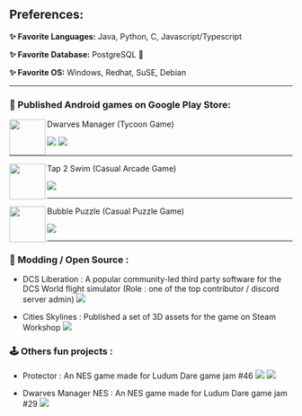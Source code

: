 
## Preferences: 

**✨ Favorite Languages:** Java, Python, C, Javascript/Typescript

**✨ Favorite Database:** PostgreSQL 🐘

**✨ Favorite OS:** Windows, Redhat, SuSE, Debian

***

### 📱 Published Android games on Google Play Store: 

<img align="left" width="64" height="64" src="https://user-images.githubusercontent.com/2546901/180612999-9ae10b68-d62d-468c-ba9d-f1a4c411f3de.png">
Dwarves Manager (Tycoon Game)

<a href="https://play.google.com/store/apps/details?id=enibdevlab.dwarves"><img src="https://img.shields.io/static/v1?message=100k%2b&label=Get%20It%20on%20Play%20Store&color=01875f&logo=googleplay"></a> <a href="https://github.com/Khopa/DwarvesManager"><img src="https://img.shields.io/static/v1?message=Repository&label=%20&color=grey&logo=github"></a>

---

<img align="left" width="64" height="64" src="https://user-images.githubusercontent.com/2546901/180613012-88cf70f2-fde5-49d4-9069-84085771d01c.png">
Tap 2 Swim (Casual Arcade Game)

<a href="https://play.google.com/store/apps/details?id=com.khopa.bubble.impl.android"><img src="https://img.shields.io/static/v1?message=100%2b&label=Get%20It%20on%20Play%20Store&color=01875f&logo=googleplay"></a>

---

<img align="left" width="64" height="64" src="https://user-images.githubusercontent.com/2546901/180612959-2df02de2-d647-4f16-9e58-b20b2dedd53a.png">
Bubble Puzzle (Casual Puzzle Game)

<a href="https://play.google.com/store/apps/details?id=com.khopa.medusa.impl.android"><img src="https://img.shields.io/static/v1?message=50%2b&label=Get%20It%20on%20Play%20Store&color=01875f&logo=googleplay"></a>

---

### 🔧 Modding / Open Source : 

- DCS Liberation : A popular community-led third party software for the DCS World flight simulator (Role : one of the top contributor / discord server admin) <a href="https://github.com/dcs-liberation/dcs_liberation"><img src="https://img.shields.io/static/v1?message=Repository&label=%20&color=grey&logo=github"></a>

- Cities Skylines : Published a set of 3D assets for the game on Steam Workshop <a href="https://steamcommunity.com/profiles/76561198007469442/myworkshopfiles/?appid=255710"><img src="https://img.shields.io/static/v1?message=Khopa%20&label=Steam%20Workshop&color=darkgrey&logo=steam"></a>

### 🕹 Others fun projects :

- Protector : An NES game made for Ludum Dare game jam #46 <a href="https://ldjam.com/events/ludum-dare/46/protector"><img src="https://img.shields.io/static/v1?message=Khopa%20&label=LD%2046%20Entry&color=orange"></a> <a href="https://github.com/Khopa/protector_ldjam46"><img src="https://img.shields.io/static/v1?message=Repository&label=%20&color=grey&logo=github"></a>

- Dwarves Manager NES : An NES game made for Ludum Dare game jam #29 <a href="https://github.com/Khopa/DwarvesManagerNES"><img src="https://img.shields.io/static/v1?message=Repository&label=%20&color=grey&logo=github"></a>
